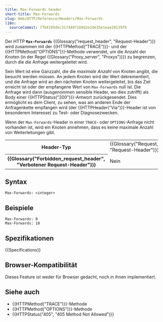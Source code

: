 ```yaml
---
title: Max-Forwards header
short-title: Max-Forwards
slug: Web/HTTP/Reference/Headers/Max-Forwards
l10n:
  sourceCommit: 77b4195dec3174497169d2e2de35e1eae29139f0
---
```


Der HTTP **`Max-Forwards`** {{Glossary("request_header", "Request-Header")}} wird zusammen mit der {{HTTPMethod("TRACE")}}- und der {{HTTPMethod("OPTIONS")}}-Methode verwendet, um die Anzahl der Knoten (in der Regel {{Glossary("Proxy_server", "Proxys")}}) zu begrenzen, durch die die Anfrage weitergeleitet wird.

Sein Wert ist eine Ganzzahl, die die _maximale Anzahl_ von Knoten angibt, die besucht werden müssen.
An jedem Knoten wird der Wert dekrementiert, und die Anfrage wird an den nächsten Knoten weitergeleitet, bis das Ziel erreicht ist oder der empfangene Wert von `Max-Forwards` null ist.
Die Anfrage wird dann (ausgenommen sensible Header, wo dies zutrifft) als Body einer {{HTTPStatus("200")}}-Antwort zurückgesendet.
Dies ermöglicht es dem Client, zu sehen, was am anderen Ende der Anfragenkette empfangen wird (der {{HTTPHeader("Via")}}-Header ist von besonderem Interesse) zu Test- oder Diagnosezwecken.

Wenn der `Max-Forwards`-Header in einer `TRACE`- oder `OPTIONS`-Anfrage nicht vorhanden ist, wird ein Knoten annehmen, dass es keine maximale Anzahl von Weiterleitungen gibt.

<table class="properties">
  <tbody>
    <tr>
      <th scope="row">Header-Typ</th>
      <td>{{Glossary("Request_header", "Request-Header")}}</td>
    </tr>
    <tr>
      <th scope="row">{{Glossary("Forbidden_request_header", "Verbotener Request-Header")}}</th>
      <td>Nein</td>
    </tr>
  </tbody>
</table>

## Syntax

```http
Max-Forwards: <integer>
```

## Beispiele

```http
Max-Forwards: 0
Max-Forwards: 10
```

## Spezifikationen

{{Specifications}}

## Browser-Kompatibilität

Dieses Feature ist weder für Browser gedacht, noch in ihnen implementiert.

## Siehe auch

- {{HTTPMethod("TRACE")}}-Methode
- {{HTTPMethod("OPTIONS")}}-Methode
- {{HTTPStatus("405", "405 Method Not Allowed")}}
